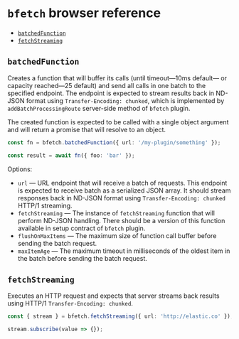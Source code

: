 # `bfetch` browser reference

- [`batchedFunction`](#batchedFunction)
- [`fetchStreaming`](#fetchStreaming)


## `batchedFunction`

Creates a function that will buffer its calls (until timeout&mdash;10ms default&mdash; or capacity reached&mdash;25 default)
and send all calls in one batch to the specified endpoint. The endpoint is expected
to stream results back in ND-JSON format using `Transfer-Encoding: chunked`, which is
implemented by `addBatchProcessingRoute` server-side method of `bfetch` plugin.

The created function is expected to be called with a single object argument and will
return a promise that will resolve to an object.

```ts
const fn = bfetch.batchedFunction({ url: '/my-plugin/something' });

const result = await fn({ foo: 'bar' });
```

Options:

- `url` &mdash; URL endpoint that will receive a batch of requests. This endpoint is expected
  to receive batch as a serialized JSON array. It should stream responses back
  in ND-JSON format using `Transfer-Encoding: chunked` HTTP/1 streaming.
- `fetchStreaming` &mdash; The instance of `fetchStreaming` function that will perform ND-JSON handling.
  There should be a version of this function available in setup contract of `bfetch` plugin.
- `flushOnMaxItems` &mdash; The maximum size of function call buffer before sending the batch request.
- `maxItemAge` &mdash; The maximum timeout in milliseconds of the oldest item in the batch
  before sending the batch request.


## `fetchStreaming`

Executes an HTTP request and expects that server streams back results using
HTTP/1 `Transfer-Encoding: chunked`.

```ts
const { stream } = bfetch.fetchStreaming({ url: 'http://elastic.co' });

stream.subscribe(value => {});
```
